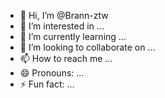 - 👋 Hi, I’m @Brann-ztw
- 👀 I’m interested in ...
- 🌱 I’m currently learning ...
- 💞️ I’m looking to collaborate on ...
- 📫 How to reach me ...
- 😄 Pronouns: ...
- ⚡ Fun fact: ...

<!---
Brann-ztw/Brann-ztw is a ✨ special ✨ repository because its `README.md` (this file) appears on your GitHub profile.
You can click the Preview link to take a look at your changes.
--->
